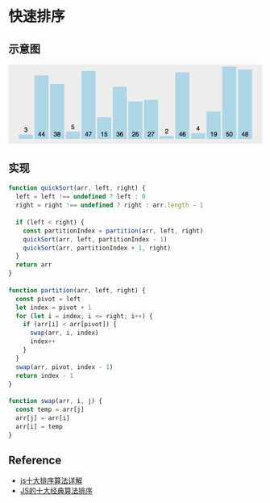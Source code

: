 # 快速排序

## 示意图

![快速排序示意图](./index.gif)

## 实现

```js
function quickSort(arr, left, right) {
  left = left !== undefined ? left : 0
  right = right !== undefined ? right : arr.length - 1

  if (left < right) {
    const partitionIndex = partition(arr, left, right)
    quickSort(arr, left, partitionIndex - 1)
    quickSort(arr, partitionIndex + 1, right)
  }
  return arr
}

function partition(arr, left, right) {
  const pivot = left
  let index = pivot + 1
  for (let i = index; i <= right; i++) {
    if (arr[i] < arr[pivot]) {
      swap(arr, i, index)
      index++
    }
  }
  swap(arr, pivot, index - 1)
  return index - 1
}

function swap(arr, i, j) {
  const temp = arr[j]
  arr[j] = arr[i]
  arr[i] = temp
}
```

## Reference

- [js十大排序算法详解](https://www.cnblogs.com/liyongshuai/p/7197962.html)
- [JS的十大经典算法排序](https://www.cnblogs.com/dushao/p/6004883.html)
